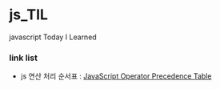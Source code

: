 # js_TIL
javascript Today I Learned

<h3>link list</h3>
<ul>
    <li>
        js 연산 처리 순서표 : 
        <a href="https://developer.mozilla.org/en-US/docs/Web/JavaScript/Reference/Operators/Operator_Precedence">
            JavaScript Operator Precedence Table
        </a> 
    </li>
</ul>
